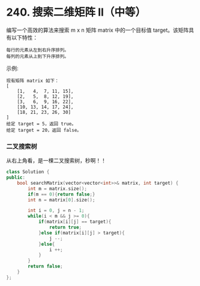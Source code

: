 # 240. 搜索二维矩阵 II（中等）

编写一个高效的算法来搜索 m x n 矩阵 matrix 中的一个目标值 target。该矩阵具有以下特性：

    每行的元素从左到右升序排列。
    每列的元素从上到下升序排列。

示例:

    现有矩阵 matrix 如下：
    [
        [1,   4,  7, 11, 15],
        [2,   5,  8, 12, 19],
        [3,   6,  9, 16, 22],
        [10, 13, 14, 17, 24],
        [18, 21, 23, 26, 30]
    ]
    给定 target = 5，返回 true。
    给定 target = 20，返回 false。

### 二叉搜索树
从右上角看，是一棵二叉搜索树，秒啊！！
```c++
class Solution {
public:
    bool searchMatrix(vector<vector<int>>& matrix, int target) {
        int m = matrix.size();
        if(m == 0){return false;}
        int n = matrix[0].size();

        int i = 0, j = n - 1;
        while(i < m && j >= 0){
            if(matrix[i][j] == target){
                return true;
            }else if(matrix[i][j] > target){
                j --;
            }else{
                i ++;
            }
        }
        return false;
    }
};
```